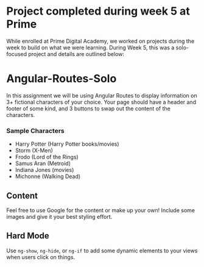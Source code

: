 # Project completed during week 5 at Prime
While enrolled at Prime Digital Academy, we worked on projects during the week to build on what we were learning. During Week 5, this was a solo-focused project and details are outlined below:

# Angular-Routes-Solo
In this assignment we will be using Angular Routes to display information on 3+ fictional characters of your choice. Your page should have a header and footer of some kind, and 3 buttons to swap out the content of the characters. 

### Sample Characters

* Harry Potter (Harry Potter books/movies)
* Storm (X-Men)
* Frodo (Lord of the Rings)
* Samus Aran (Metroid)
* Indiana Jones (movies)
* Michonne (Walking Dead)

## Content
Feel free to use Google for the content or make up your own! Include some images and give it your best styling effort. 

## Hard Mode
Use `ng-show`, `ng-hide`, or `ng-if` to add some dynamic elements to your views when users click on things.